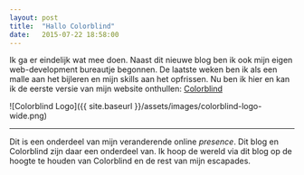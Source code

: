 ```yaml
---
layout: post
title:  "Hallo Colorblind"
date:   2015-07-22 18:58:00
---
```


Ik ga er eindelijk wat mee doen. Naast dit nieuwe blog ben ik ook mijn eigen web-development bureautje begonnen. De laatste weken ben ik als een malle aan het bijleren en mijn skills aan het opfrissen. Nu ben ik hier en kan ik de eerste versie van mijn website onthullen: [Colorblind](http://www.j33p.nl/colorblind)

![Colorblind Logo]({{ site.baseurl }}/assets/images/colorblind-logo-wide.png)

---

Dit is een onderdeel van mijn veranderende online *presence*. Dit blog en Colorblind zijn daar een onderdeel van. Ik hoop de wereld via dit blog op de hoogte te houden van Colorblind en de rest van mijn escapades. 
